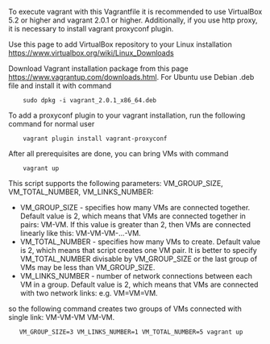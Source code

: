 To execute vagrant with this Vagrantfile it is recommended to use
VirtualBox 5.2 or higher and vagrant 2.0.1 or higher. Additionally, if
you use http proxy, it is necessary to install vagrant proxyconf
plugin.

Use this page to add VirtualBox repository to your Linux installation
https://www.virtualbox.org/wiki/Linux_Downloads

Download Vagrant installation package from this page
https://www.vagrantup.com/downloads.html. For Ubuntu use Debian .deb
file and install it with command

        sudo dpkg -i vagrant_2.0.1_x86_64.deb

To add a proxyconf plugin to your vagrant installation, run the
following command for normal user

        vagrant plugin install vagrant-proxyconf

After all prerequisites are done, you can bring VMs with command

        vagrant up

This script supports the following parameters: VM_GROUP_SIZE,
VM_TOTAL_NUMBER, VM_LINKS_NUMBER:

* VM_GROUP_SIZE - specifies how many VMs are connected
  together. Default value is 2, which means that VMs are connected
  together in pairs: VM-VM. If this value is greater than 2, then VMs
  are connected linearly like this: VM-VM-VM-...-VM.
* VM_TOTAL_NUMBER - specifies how many VMs to create. Default value is
  2, which means that script creates one VM pair. It is better to
  specify VM_TOTAL_NUMBER divisable by VM_GROUP_SIZE or the last group
  of VMs may be less than VM_GROUP_SIZE.
* VM_LINKS_NUMBER - number of network connections between each VM in a
  group. Default value is 2, which means that VMs are connected with
  two network links: e.g. VM=VM=VM.

so the following command creates two groups of VMs connected with
single link: VM-VM-VM VM-VM.

       VM_GROUP_SIZE=3 VM_LINKS_NUMBER=1 VM_TOTAL_NUMBER=5 vagrant up

